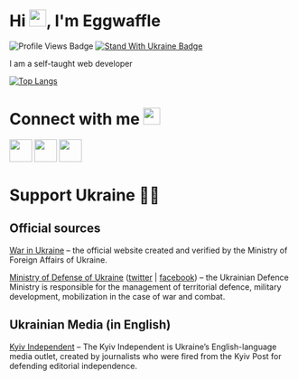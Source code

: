 # Hi <img src="https://media.giphy.com/media/m0dmKBkncVETJv2h0S/giphy.gif" width="30" />, I'm Eggwaffle
![Profile Views Badge](https://komarev.com/ghpvc/?username=eggwaffle&style=for-the-badge)
[![Stand With Ukraine Badge](https://img.shields.io/badge/Stand%20Wtih-Ukraine-ffd700?labelColor=0057b7&style=for-the-badge)](https://war.ukraine.ua/) 

I am a self-taught web developer

[![Top Langs](https://github-readme-stats.vercel.app/api/top-langs/?username=eggwaffle)](https://github.com/anuraghazra/github-readme-stats)

# Connect with me <img src="https://media.giphy.com/media/loLcNe8Yi5xWGm6JhI/giphy.gif" width="30" />
<span>
  <a src="https://github.com/eggwaffle">
    <img src="https://cdn.jsdelivr.net/gh/devicons/devicon/icons/github/github-original.svg" width="40" />
  </a>
  <a src="https://devchallenges.io/portfolio/eggwaffle">
    <img src="https://external-content.duckduckgo.com/ip3/devchallenges.io.ico" width="40" />
  </a>
  <a src="https://twitter.com/crispyeggwaffle">
    <img src="https://cdn.jsdelivr.net/gh/devicons/devicon/icons/twitter/twitter-original.svg" width="40" />
  </a>
</span>

# Support Ukraine 💙💛
## Official sources
[War in Ukraine](https://war.ukraine.ua/) – the official website created and verified by the Ministry of Foreign Affairs of Ukraine. 

[Ministry of Defense of Ukraine](https://www.mil.gov.ua/en/) ([twitter](https://twitter.com/defenceu) | [facebook](https://www.facebook.com/MinistryofDefence.UA)) – the Ukrainian Defence Ministry is responsible for the management of territorial defence, military development, mobilization in the case of war and combat.

## Ukrainian Media (in English)
[Kyiv Independent](https://kyivindependent.com) – The Kyiv Independent is Ukraine’s English-language media outlet, created by journalists who were fired from the Kyiv Post for defending editorial independence.

<!--
### Hi there 👋
**eggwaffle/eggwaffle** is a ✨ _special_ ✨ repository because its `README.md` (this file) appears on your GitHub profile.

Here are some ideas to get you started:

- 🔭 I’m currently working on ...
- 🌱 I’m currently learning ...
- 👯 I’m looking to collaborate on ...
- 🤔 I’m looking for help with ...
- 💬 Ask me about ...
- 📫 How to reach me: ...
- 😄 Pronouns: ...
- ⚡ Fun fact: ...
-->
